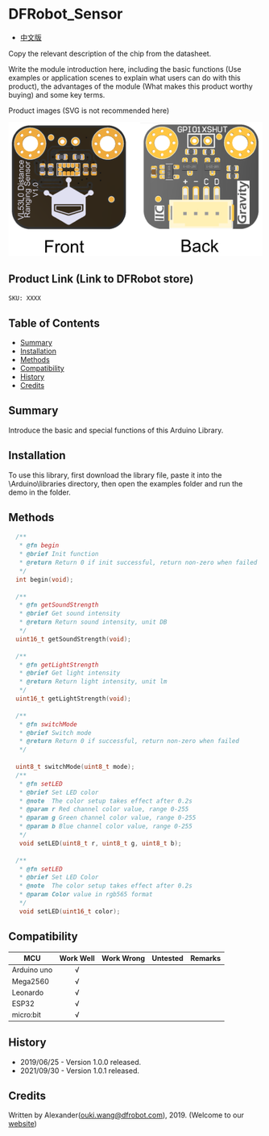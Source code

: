 # DFRobot_Sensor
- [中文版](./README_CN.md)

Copy the relevant description of the chip from the datasheet. 

Write the module introduction here, including the basic functions (Use examples or application scenes to explain what users can do with this product), the advantages of the module (What makes this product worthy buying) and some key terms. 


Product images (SVG is not recommended here) 

![Product Image](./resources/images/SEN0245svg1.png)


## Product Link (Link to DFRobot store)
    SKU: XXXX

## Table of Contents

* [Summary](#summary)
* [Installation](#installation)
* [Methods](#methods)
* [Compatibility](#compatibility)
* [History](#history)
* [Credits](#credits)

## Summary

Introduce the basic and special functions of this Arduino Library. 

## Installation

To use this library, first download the library file, paste it into the \Arduino\libraries directory, then open the examples folder and run the demo in the folder.

## Methods

```C++
  /**
   * @fn begin
   * @brief Init function
   * @return Return 0 if init successful, return non-zero when failed
   */
  int begin(void);
  
  /**
   * @fn getSoundStrength
   * @brief Get sound intensity 
   * @return Return sound intensity, unit DB
   */
  uint16_t getSoundStrength(void);

  /**
   * @fn getLightStrength
   * @brief Get light intensity 
   * @return Return light intensity, unit lm 
   */
  uint16_t getLightStrength(void);
  
  /**
   * @fn switchMode
   * @brief Switch mode 
   * @return Return 0 if successful, return non-zero when failed
   */

  uint8_t switchMode(uint8_t mode);
  /**
   * @fn setLED
   * @brief Set LED color 
   * @note  The color setup takes effect after 0.2s 
   * @param r Red channel color value, range 0-255
   * @param g Green channel color value, range 0-255
   * @param b Blue channel color value, range 0-255
   */
   void setLED(uint8_t r, uint8_t g, uint8_t b);

  /**
   * @fn setLED
   * @brief Set LED Color
   * @note  The color setup takes effect after 0.2s 
   * @param Color value in rgb565 format 
   */
   void setLED(uint16_t color);
```

## Compatibility

MCU                | Work Well    | Work Wrong   | Untested    | Remarks
------------------ | :----------: | :----------: | :---------: | -----
Arduino uno        |      √       |              |             | 
Mega2560        |      √       |              |             | 
Leonardo        |      √       |              |             | 
ESP32           |      √       |              |             | 
micro:bit        |      √       |              |             | 


## History

- 2019/06/25 - Version 1.0.0 released.
- 2021/09/30 - Version 1.0.1 released.

## Credits

Written by Alexander(ouki.wang@dfrobot.com), 2019. (Welcome to our [website](https://www.dfrobot.com/))





